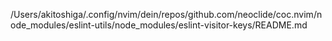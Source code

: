 /Users/akitoshiga/.config/nvim/dein/repos/github.com/neoclide/coc.nvim/node_modules/eslint-utils/node_modules/eslint-visitor-keys/README.md